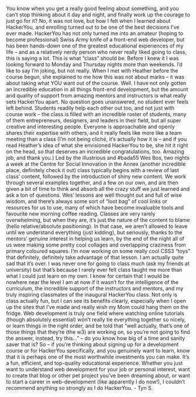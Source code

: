You know when you get a really good feeling about something, and you can’t
stop thinking about it day and night, and finally work up the courage to just
go for it? No, it was not love, but how I felt when I learned about HackerYou,
and enrolling turned out to be one of the best decisions I’ve ever made.
HackerYou has not only turned me into an amateur (hoping to become
professional) Swiss Army knife of a front-end web developer, but has been
hands-down one of the greatest educational experiences of my life – and as a
relatively nerdy person who never really liked going to class, this is saying
a lot. This is what “class” should be. Before I knew it I was looking forward
to Monday and Thursday nights more than weekends. I’d like to say I’m joking,
but not really. When I met with Heather before the course begun, she explained
to me how this was not about marks – it was about taking what YOU want out of
the course. Well. I have not only gotten an incredible education in all things
front-end development, but the amount and quality of support from amazing
mentors and instructors is what really sets HackerYou apart. No question goes
unanswered, no student ever feels left behind. Students readily help each
other out too, and not just with course work – the class is filled with an
incredible roster of students, many of them entrepreneurs, designers, and
leaders in their field, but all super creative and interesting people.
Everyone is approachable and openly shares their expertise with others, and it
really feels like more like a team meeting than a class (I’m not being cliché,
it’s actually how it is – and if you read Heather’s idea of what she
envisioned HackerYou to be, she hit it right on the head, so that deserves an
incredible congratulations, too. Amazing job, and thank you.) Led by the
illustrious and #bada55 Wes Bos, two nights a week at the Centre for Social
Innovation in the Annex (another incredible place, definitely check it out)
class typically begins with a review of last class’ content, followed by the
introduction of shiny new content. We work through several examples together,
and a few on our own, and are then given a bit of time to think and absorb all
the crazy stuff we just learned and ask a ton of questions. Wes’ lessons are
well thought out and full of wise wisdom, and there’s always some sort of
“loot bag” of cool links or resources for us to use, many of which have become
invaluable tools and favourite new morning coffee reading. Classes are very
rarely overwhelming, but when they are, it’s just the nature of the content to
blame (hello relative/absolute positioning). In that case, we aren’t allowed
to leave until we understand everything (just kidding), but seriously, thanks
to the mentors’ genuine interest in helping us learn, by the end of the night
all of us were making some pretty cool collages and overlapping craziness from
primary coloured squares. I’m now working on some really cool CSS3 “toys” that
definitely, definitely take advantage of that lesson. I am actually quite sad
that it’s over. I was never one for going to class much (ask my friends at
university) but that’s because I rarely ever felt class taught me more than
what I could just learn on my own. I know for certain that I would be nowhere
near the level I am at now if it wasn’t for the intelligence of the
curriculum, the incredible support of the instructors and mentors, and my
truly inspiring classmates of the inaugural HackerYou class. Not only is class
actually fun, but I can see its benefits clearly, especially when I open up
the sites that I’ve made and really wish my Mom could hang them on the fridge.
Web development is truly one field where watching online tutorials (though
absolutely essential) won’t really tie everything together so nicely, or learn
things in the right order, and be told that “well actually, that’s one of
those things that they’re (the w3) are working on, so you’re not going to find
the answer, instead, try this…” – do you know how big of a time and sanity
saver that is? So – if you’re thinking about signing up for a development
course or for HackerYou specifically, and you genuinely want to learn, know
that it is perhaps one of the most worthwhile investments you can make. It’s a
fun, efficient, and top-quality educational experience. Whether you just want
to understand web development for your job or personal interest, want to
create that blog or other pet project you’ve been dreaming about, or want to
start a career in web-development (like apparently I do now!), I couldn’t
recommend anything so strongly as I do HackerYou. - Tyn S.


